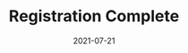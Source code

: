 ---
layout: blocks
title: Registration Complete
date: 2021-07-21
page_sections:
  - block: hero-1
    headline: <strong>Registration complete!</strong>
    content:
        <strong>In the meantime... </strong><br>
        1. Hold tight - you'll be added to a private group by November 19.<br>
        2. After you're added, submit your <strong>check-in by Sunday, November 21</strong>.<br>
        3. Email me at simon.dagher@gmail.com if you have any questions.<br>
---